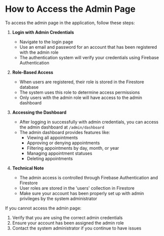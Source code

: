 # How to Access the Admin Page

To access the admin page in the application, follow these steps:

1. **Login with Admin Credentials**
   - Navigate to the login page
   - Use an email and password for an account that has been registered with the admin role
   - The authentication system will verify your credentials using Firebase Authentication

2. **Role-Based Access**
   - When users are registered, their role is stored in the Firestore database
   - The system uses this role to determine access permissions
   - Only users with the admin role will have access to the admin dashboard

3. **Accessing the Dashboard**
   - After logging in successfully with admin credentials, you can access the admin dashboard at `/admin/dashboard`
   - The admin dashboard provides features like:
     - Viewing all appointments
     - Approving or denying appointments
     - Filtering appointments by day, month, or year
     - Managing appointment statuses
     - Deleting appointments

4. **Technical Note**
   - The admin access is controlled through Firebase Authentication and Firestore
   - User roles are stored in the 'users' collection in Firestore
   - Make sure your account has been properly set up with admin privileges by the system administrator

If you cannot access the admin page:
1. Verify that you are using the correct admin credentials
2. Ensure your account has been assigned the admin role
3. Contact the system administrator if you continue to have issues